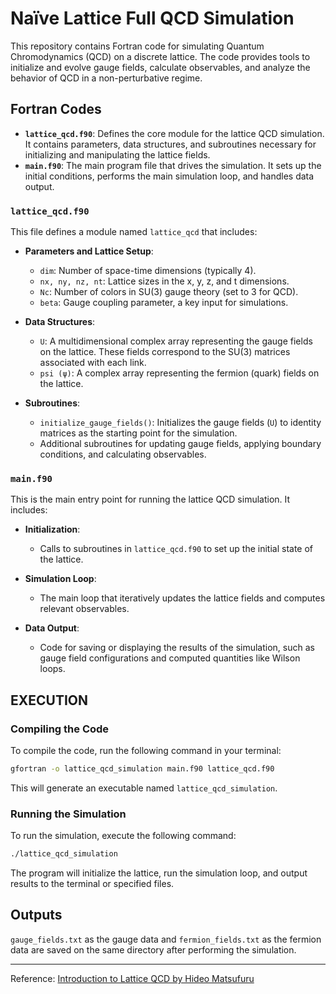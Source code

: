 # Naïve Lattice Full QCD Simulation

This repository contains Fortran code for simulating Quantum Chromodynamics (QCD) on a discrete lattice. The code provides tools to initialize and evolve gauge fields, calculate observables, and analyze the behavior of QCD in a non-perturbative regime.

## Fortran Codes

- **`lattice_qcd.f90`**: Defines the core module for the lattice QCD simulation. It contains parameters, data structures, and subroutines necessary for initializing and manipulating the lattice fields.
- **`main.f90`**: The main program file that drives the simulation. It sets up the initial conditions, performs the main simulation loop, and handles data output.


### `lattice_qcd.f90`

This file defines a module named `lattice_qcd` that includes:

- **Parameters and Lattice Setup**:
  - `dim`: Number of space-time dimensions (typically 4).
  - `nx, ny, nz, nt`: Lattice sizes in the x, y, z, and t dimensions.
  - `Nc`: Number of colors in SU(3) gauge theory (set to 3 for QCD).
  - `beta`: Gauge coupling parameter, a key input for simulations.

- **Data Structures**:
  - `U`: A multidimensional complex array representing the gauge fields on the lattice. These fields correspond to the SU(3) matrices associated with each link.
  - `psi (ψ)`: A complex array representing the fermion (quark) fields on the lattice.

- **Subroutines**:
  - `initialize_gauge_fields()`: Initializes the gauge fields (`U`) to identity matrices as the starting point for the simulation.
  - Additional subroutines for updating gauge fields, applying boundary conditions, and calculating observables.

### `main.f90`

This is the main entry point for running the lattice QCD simulation. It includes:

- **Initialization**:
  - Calls to subroutines in `lattice_qcd.f90` to set up the initial state of the lattice.
  
- **Simulation Loop**:
  - The main loop that iteratively updates the lattice fields and computes relevant observables.

- **Data Output**:
  - Code for saving or displaying the results of the simulation, such as gauge field configurations and computed quantities like Wilson loops.

## EXECUTION

### Compiling the Code

To compile the code, run the following command in your terminal:

```bash
gfortran -o lattice_qcd_simulation main.f90 lattice_qcd.f90
```

This will generate an executable named `lattice_qcd_simulation`.

### Running the Simulation

To run the simulation, execute the following command:

```bash
./lattice_qcd_simulation
```

The program will initialize the lattice, run the simulation loop, and output results to the terminal or specified files.

## Outputs

`gauge_fields.txt` as the gauge data and `fermion_fields.txt` as the fermion data are saved on the same directory after performing the simulation.

-----------
Reference:
[Introduction to Lattice QCD by Hideo Matsufuru](https://research.kek.jp/people/matufuru/Research/Docs/Lattice/Introduction/note_lattice.pdf)

